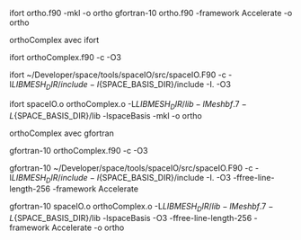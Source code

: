 ifort ortho.f90 -mkl -o ortho
gfortran-10 ortho.f90 -framework Accelerate -o  ortho


orthoComplex avec ifort

ifort orthoComplex.f90  -c  -O3

ifort ~/Developer/space/tools/spaceIO/src/spaceIO.F90 -c -I${LIBMESH_DIR}/include -I${SPACE_BASIS_DIR}/include -I. -O3

ifort spaceIO.o orthoComplex.o -L${LIBMESH_DIR}/lib -lMeshbf.7 -L${SPACE_BASIS_DIR}/lib -lspaceBasis  -mkl -o ortho


orthoComplex avec gfortran

gfortran-10 orthoComplex.f90  -c  -O3

gfortran-10 ~/Developer/space/tools/spaceIO/src/spaceIO.F90 -c -I${LIBMESH_DIR}/include -I${SPACE_BASIS_DIR}/include -I. -O3  -ffree-line-length-256 -framework Accelerate


gfortran-10  spaceIO.o orthoComplex.o -L${LIBMESH_DIR}/lib -lMeshbf.7 -L${SPACE_BASIS_DIR}/lib -lspaceBasis -O3  -ffree-line-length-256 -framework Accelerate -o ortho

